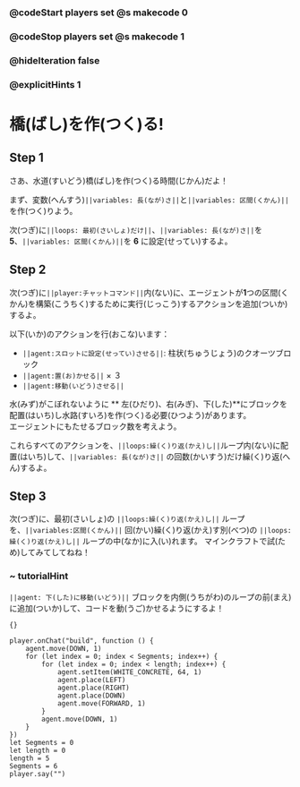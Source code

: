 ### @codeStart players set @s makecode 0
### @codeStop players set @s makecode 1

### @hideIteration false 
### @explicitHints 1


# 橋(ばし)を作(つく)る!

## Step 1
さあ、水道(すいどう)橋(ばし)を作(つく)る時間(じかん)だよ！<br>

まず、変数(へんすう)``||variables: 長(なが)さ||``と``||variables: 区間(くかん)||``を作(つく)りよう。<br>

次(つぎ)に``||loops: 最初(さいしょ)だけ||``、``||variables: 長(なが)さ||``を **5**、``||variables: 区間(くかん)||``を **6** に設定(せってい)するよ。<br>

<!-- Time to build the aqueducts! First, create ``||variable: length||`` and ``||variable: segments||`` variables. Then ``||variable: set length||`` to **5** and ``||variable: set segments||`` to **6** ``||loops: on start||``.  -->

## Step 2
次(つぎ)に``||player:チャットコマンド||``内(ない)に、エージェントが**1**つの区間(くかん)を構築(こうちく)するために実行(じっこう)するアクションを追加(ついか)するよ。<br>

以下(いか)のアクションを行(おこな)います：<br>

- ``||agent:スロットに設定(せってい)させる||``: 柱状(ちゅうじょう)のクオーツブロック
- ``||agent:置(お)かせる||`` × ３
- ``||agent:移動(いどう)させる||``

水(みず)がこぼれないように ** 左(ひだり)、右(みぎ)、下(した)**にブロックを配置(はいち)し水路(すいろ)を作(つく)る必要(ひつよう)があります。<br>
エージェントにもたせるブロック数を考えよう。<br>


これらすべてのアクションを、``||loops:繰(く)り返(かえ)し||``ループ内(ない)に配置(はいち)して、``||variables: 長(なが)さ||`` の回数(かいすう)だけ繰(く)り返(へん)するよ。<br>



<!-- Now within an ``||player: on chat command||`` you need to add all the actions that the Agent needs to perform in order to build **1** part: ``||agent: set block pillar of quartz||`` at the count of **64**, ``||agent: place||`` and ``||agent: move forward||``. Water in Minecraft will flow if there is a slope, so the Agent needs to **place left, right and down**. Place all these actions within a ``||loops: repeat||`` loop that **repeats** ``||variable: length||`` times.  -->

## Step 3
次(つぎ)に、最初(さいしょ)の ``||loops:繰(く)り返(かえ)し||`` ループを、``||variables:区間(くかん)||`` 回(かい)繰(く)り返(かえ)す別(べつ)の ``||loops:繰(く)り返(かえ)し||`` ループの中(なか)に入(い)れます。
マインクラフトで試(ため)してみてしてねね！
<!-- Now nest the first ``||loops: repeat||`` loop within another ``||loops: repeat||`` loop that repeats ``||variables:segments||`` times. Try it out in Minecraft! -->

### ~ tutorialHint
``||agent: 下(した)に移動(いどう)||`` ブロックを内側(うちがわ)のループの前(まえ)に追加(ついか)して、コードを動(うご)かせるようにするよ！
<!-- Add ``||agent: agent move down||`` block before the inner loop to make the code work! -->

```template
{}
``` 

```ghost
player.onChat("build", function () {
    agent.move(DOWN, 1)
    for (let index = 0; index < Segments; index++) {
        for (let index = 0; index < length; index++) {
            agent.setItem(WHITE_CONCRETE, 64, 1)
            agent.place(LEFT)
            agent.place(RIGHT)
            agent.place(DOWN)
            agent.move(FORWARD, 1)
        }
        agent.move(DOWN, 1)
    }
})
let Segments = 0
let length = 0
length = 5
Segments = 6
player.say("")
```
